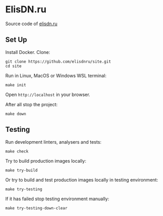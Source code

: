 # ElisDN.ru

Source code of [elisdn.ru](https://elisdn.ru)

## Set Up

Install Docker. Clone:

```
git clone https://github.com/elisdnru/site.git
cd site
```

Run in Linux, MacOS or Windows WSL terminal:

```
make init
```

Open `http://localhost` in your browser.

After all stop the project:

```
make down
```

## Testing

Run development linters, analysers and tests:

```
make check
```

Try to build production images locally:

```
make try-build
```

Or try to build and test production images locally in testing environment:

```
make try-testing
```

If it has failed stop testing environment manually:

```
make try-testing-down-clear
```

